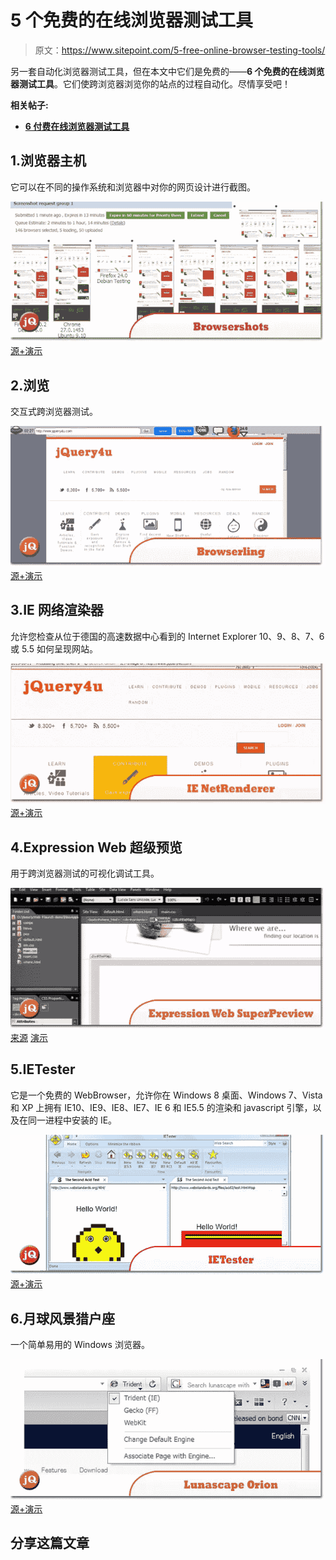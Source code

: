# 5 个免费的在线浏览器测试工具

> 原文：<https://www.sitepoint.com/5-free-online-browser-testing-tools/>

另一套自动化浏览器测试工具，但在本文中它们是免费的——**6 个免费的在线浏览器测试工具**。它们使跨浏览器浏览你的站点的过程自动化。尽情享受吧！

**相关帖子:**

*   [**6 付费在线浏览器测试工具**](http://www.jquery4u.com/?p=17522)

## 1.浏览器主机

它可以在不同的操作系统和浏览器中对你的网页设计进行截图。

[![Browsershots.jpg](img/28ed3a6c06a2be76598011f9a7b0e235.png)](http://browsershots.org/) 
[源+演示](http://browsershots.org/)

## 2.浏览

交互式跨浏览器测试。

[![Browserling.jpg](img/2f8cf0aaf351430c66f4892e98eaea63.png)](https://browserling.com/) 
[源+演示](https://browserling.com/)

## 3.IE 网络渲染器

允许您检查从位于德国的高速数据中心看到的 Internet Explorer 10、9、8、7、6 或 5.5 如何呈现网站。

[![IE-NetRenderer.jpg](img/c5c03588fbdf69aff163464f958afa3f.png)](http://netrenderer.com/) 
[源+演示](http://netrenderer.com/)

## 4.Expression Web 超级预览

用于跨浏览器测试的可视化调试工具。

[![Expression-Web-SuperPreview.jpg](img/8b04f5bba2515fcb141695ac33b07f65.png)](http://www.microsoft.com/en-us/download/details.aspx?id=2020) 
[来源](http://www.microsoft.com/en-us/download/details.aspx?id=2020) [演示](http://msdn.microsoft.com/en-us/expression/ff723803.aspx)

## 5.IETester

它是一个免费的 WebBrowser，允许你在 Windows 8 桌面、Windows 7、Vista 和 XP 上拥有 IE10、IE9、IE8、IE7、IE 6 和 IE5.5 的渲染和 javascript 引擎，以及在同一进程中安装的 IE。

[![IETester.jpg](img/ade01abd1839021e27750622e39d16f1.png)](http://www.my-debugbar.com/wiki/IETester/HomePage) 
[源+演示](http://www.my-debugbar.com/wiki/IETester/HomePage)

## 6.月球风景猎户座

一个简单易用的 Windows 浏览器。

[![Lunascape-Orion.jpg](img/43b652c676104e3f849d2bcb601538fa.png)](http://www.lunascape.tv/) 
[源+演示](http://www.lunascape.tv/)

## 分享这篇文章